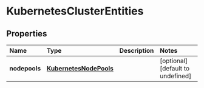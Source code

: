 # KubernetesClusterEntities

## Properties

| Name | Type | Description | Notes |
| :--- | :--- | :--- | :--- |
| **nodepools** | [**KubernetesNodePools**](kubernetesnodepools.md) |  | \[optional\] \[default to undefined\] |

